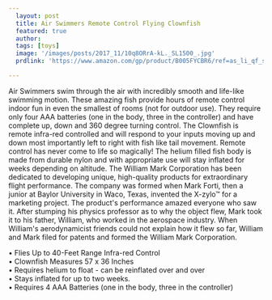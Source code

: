 ```yaml
---
  layout: post
  title: Air Swimmers Remote Control Flying Clownfish
  featured: true
  author: 
  tags: [toys]
  image: '/images/posts/2017_11/10q8ORrA-kL._SL1500_.jpg'
  prdlink: 'https://www.amazon.com/gp/product/B005FYCBR6/ref=as_li_qf_sp_asin_il_tl?ie=UTF8&tag=ehdwhqkr-20&camp=1789&creative=9325&linkCode=as2&creativeASIN=B005FYCBR6&linkId=b43626777bc14b9cf06d3e8c9161ea34'

---
```


Air Swimmers swim through the air with incredibly smooth and life-like swimming motion. These amazing fish provide hours of remote control indoor fun in even the smallest of rooms (not for outdoor use). They require only four AAA batteries (one in the body, three in the controller) and have complete up, down and 360 degree turning control. The Clownfish is remote infra-red controlled and will respond to your inputs moving up and down most importantly left to right with fish like tail movement. Remote control has never come to life so magically! The helium filled fish body is made from durable nylon and with appropriate use will stay inflated for weeks depending on altitude. The William Mark Corporation has been dedicated to developing unique, high-quality products for extraordinary flight performance. The company was formed when Mark Forti, then a junior at Baylor University in Waco, Texas, invented the X-zylo™ for a marketing project. The product's performance amazed everyone who saw it. After stumping his physics professor as to why the object flew, Mark took it to his father, William, who worked in the aerospace industry. When William's aerodynamicist friends could not explain how it flew so far, William and Mark filed for patents and formed the William Mark Corporation.


• Flies Up to 40-Feet Range Infra-red Control<br>
• Clownfish Measures 57 x 36 Inches<br>
• Requires helium to float - can be reinflated over and over<br>
• Stays inflated for up to two weeks.<br>
• Requires 4 AAA Batteries (one in the body, three in the controller)<br>